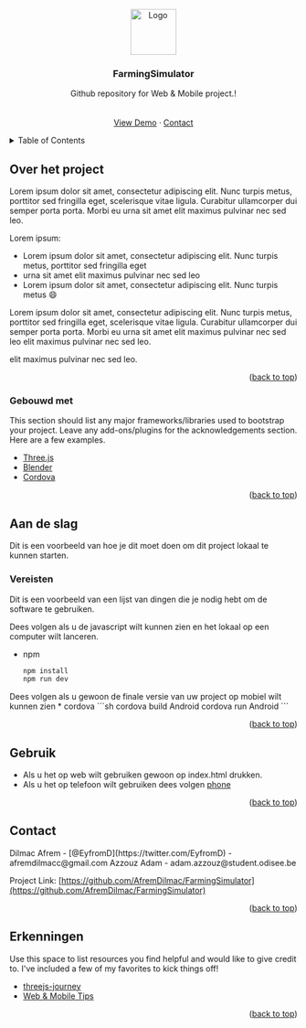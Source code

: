 <div id="top"></div>




<!-- PROJECT LOGO -->
<br />
<div align="center">
  <a href="https://github.com/AfremDilmac/FarmingSimulator">
    <img src="https://i.ibb.co/Vg2Hhts/pngegg.png" alt="Logo" width="80" height="80">
  </a>

  <h3 align="center">FarmingSimulator</h3>

  <p align="center">
    Github repository for Web & Mobile project.!
    <br />
    <br />
    <br />
    <a href="#">View Demo</a>
    ·
    <a href="#contact">Contact</a>
  </p>
</div>

<!-- TABLE OF CONTENTS -->
<details>
  <summary>Table of Contents</summary>
  <ol>
    <li>
      <a href="#about-the-project">Over het project</a>
      <ul>
        <li><a href="#built-with">Gebouwd met</a></li>
      </ul>
    </li>
    <li>
      <a href="#getting-started">Aan de slag</a>
      <ul>
        <li><a href="#prerequisites">Vereisten</a></li>
        <li><a href="#installation">Installation</a></li>
      </ul>
    </li>
    <li><a href="#usage">Gebruik</a></li>
    <li><a href="#contact">Contact</a></li>
    <li><a href="#acknowledgments">Erkenningen</a></li>
  </ol>
</details>



<!-- ABOUT THE PROJECT -->
## Over het project

Lorem ipsum dolor sit amet, consectetur adipiscing elit. Nunc turpis metus, porttitor sed fringilla eget, scelerisque vitae ligula. Curabitur ullamcorper dui semper porta porta. Morbi eu urna sit amet elit maximus pulvinar nec sed leo.

Lorem ipsum:
* Lorem ipsum dolor sit amet, consectetur adipiscing elit. Nunc turpis metus, porttitor sed fringilla eget
* urna sit amet elit maximus pulvinar nec sed leo
* Lorem ipsum dolor sit amet, consectetur adipiscing elit. Nunc turpis metus :smile:

Lorem ipsum dolor sit amet, consectetur adipiscing elit. Nunc turpis metus, porttitor sed fringilla eget, scelerisque vitae ligula. Curabitur ullamcorper dui semper porta porta. Morbi eu urna sit amet elit maximus pulvinar nec sed leo elit maximus pulvinar nec sed leo.

elit maximus pulvinar nec sed leo.

<p align="right">(<a href="#top">back to top</a>)</p>



### Gebouwd met

This section should list any major frameworks/libraries used to bootstrap your project. Leave any add-ons/plugins for the acknowledgements section. Here are a few examples.

* [Three.js](https://threejs.org/)
* [Blender](https://www.blender.org/)
* [Cordova](https://cordova.apache.org/)

<p align="right">(<a href="#top">back to top</a>)</p>

<!-- GETTING STARTED -->
## Aan de slag

Dit is een voorbeeld van hoe je dit moet doen om dit project lokaal te kunnen starten.

### Vereisten

Dit is een voorbeeld van een lijst van dingen die je nodig hebt om de software te gebruiken.

Dees volgen als u de javascript wilt kunnen zien en het lokaal op een computer wilt lanceren.
* npm
  ```sh
  npm install
  npm run dev
  ```
<div id="cordova"></div>
Dees volgen als u gewoon de finale versie van uw project op mobiel wilt kunnen zien
* cordova
  ```sh
  cordova build Android
  cordova run Android
  ```


<p align="right">(<a href="#top">back to top</a>)</p>


<!-- USAGE EXAMPLES -->
## Gebruik

* Als u het op web wilt gebruiken gewoon op index.html drukken.
* Als u het op telefoon wilt gebruiken dees volgen <a href="#cordova">phone</a>


<p align="right">(<a href="#top">back to top</a>)</p>



<!-- CONTACT -->
## Contact
<div id="contact"></div>
Dilmac Afrem - [@EyfromD](https://twitter.com/EyfromD) - afremdilmacc@gmail.com
Azzouz Adam - adam.azzouz@student.odisee.be

Project Link: [https://github.com/AfremDilmac/FarmingSimulator](https://github.com/AfremDilmac/FarmingSimulator)

<p align="right">(<a href="#top">back to top</a>)</p>



<!-- ACKNOWLEDGMENTS -->
## Erkenningen

Use this space to list resources you find helpful and would like to give credit to. I've included a few of my favorites to kick things off!

* [threejs-journey](https://threejs-journey.com)
* [Web & Mobile Tips](https://discord.gg/6VJhuzXPyE)

<p align="right">(<a href="#top">back to top</a>)</p>


